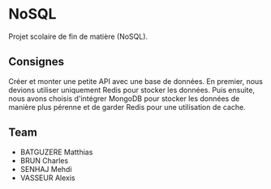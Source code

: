 # NoSQL

Projet scolaire de fin de matière (NoSQL).

## Consignes

Créer et monter une petite API avec une base de données.
En premier, nous devions utiliser uniquement Redis pour stocker les données. Puis ensuite, nous avons choisis d'intégrer MongoDB pour stocker les données de manière plus pérenne et de garder Redis pour une utilisation de cache.

## Team

-   BATGUZERE Matthias
-   BRUN Charles
-   SENHAJ Mehdi
-   VASSEUR Alexis
